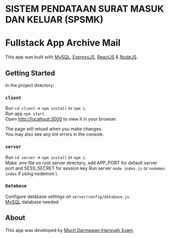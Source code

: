 # SISTEM PENDATAAN SURAT MASUK DAN KELUAR (SPSMK)
# Fullstack App Archive Mail

This app was built with [MySQL](https://www.mysql.com/), [ExpressJS](https://github.com/expressjs/express), [ReactJS](https://github.com/facebook/create-react-app) & [NodeJS](https://nodejs.org/en/).

## Getting Started

In the project directory:

### `client`

Run `cd client` -> `npm install` or `npm i`.\
Run app `npm start`.\
Open [http://localhost:3000](http://localhost:3000) to view it in your browser.

The page will reload when you make changes.\
You may also see any lint errors in the console.

### `server`

Run `cd server` -> `npm install` or `npm i`.\
Make .env file on root server directory, add APP_PORT for default server port and SESS_SECRET for session key
Run server `node index.js` or `nodemon index` if using nodemon.\

### `Database`

Configure database settings on `server/config/database.js`.\
[MySQL](https://www.mysql.com/) database needed.

## About

This app was developed by [Much Darmawan Iriansyah Syam](https://muchdarmawansyam.github.io/).
